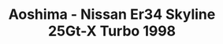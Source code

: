 ---
layout: product
title: "Aoshima - Nissan Er34 Skyline 25Gt-X Turbo 1998"
price: "TBA" 
desc: "N/A"
img_path: "/assets/img/AO57506.jpg"
brand: "N/A"
available: false
special_offer: false
new: false
soon: false
cat: "010000"
subcat: "013700"
subsubcat: "0N/A"
sifra: "AO57506"
---